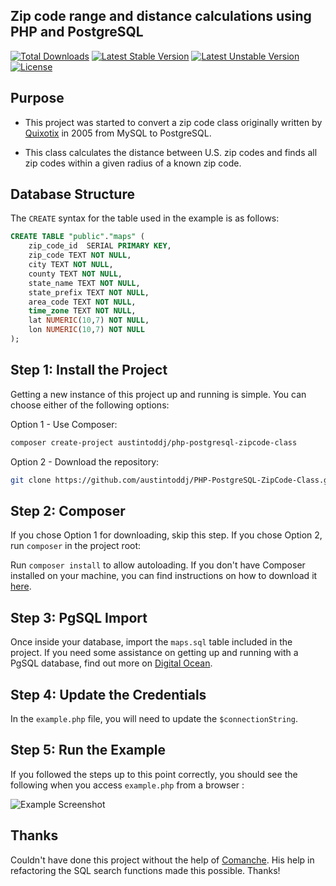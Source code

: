 ## Zip code range and distance calculations using PHP and PostgreSQL

[![Total Downloads](https://poser.pugx.org/austintoddj/php-postgresql-zipcode-class/downloads)](https://packagist.org/packages/austintoddj/php-postgresql-zipcode-class) 
[![Latest Stable Version](https://poser.pugx.org/austintoddj/php-postgresql-zipcode-class/v/stable)](https://packagist.org/packages/austintoddj/php-postgresql-zipcode-class) 
[![Latest Unstable Version](https://poser.pugx.org/austintoddj/php-postgresql-zipcode-class/v/unstable)](https://packagist.org/packages/austintoddj/php-postgresql-zipcode-class) [![License](https://poser.pugx.org/austintoddj/php-postgresql-zipcode-class/license)](https://packagist.org/packages/austintoddj/php-postgresql-zipcode-class)

## Purpose

* This project was started to convert a zip code class originally written by [Quixotix](https://github.com/Quixotix/PHP-ZipCode-Class) in 2005 from MySQL to PostgreSQL.

* This class calculates the distance between U.S. zip codes and finds all zip codes within a 
given radius of a known zip code.

## Database Structure

The `CREATE` syntax for the table used in the example is as follows:

```sql
CREATE TABLE "public"."maps" (
    zip_code_id  SERIAL PRIMARY KEY,
    zip_code TEXT NOT NULL,
    city TEXT NOT NULL,
    county TEXT NOT NULL,
    state_name TEXT NOT NULL,
    state_prefix TEXT NOT NULL,
    area_code TEXT NOT NULL,
    time_zone TEXT NOT NULL,
    lat NUMERIC(10,7) NOT NULL,
    lon NUMERIC(10,7) NOT NULL
);
```

## Step 1: Install the Project

Getting a new instance of this project up and running is simple. You can choose either of the following options:

Option 1 - Use Composer:

```sh
composer create-project austintoddj/php-postgresql-zipcode-class
```

Option 2 - Download the repository:

```sh
git clone https://github.com/austintoddj/PHP-PostgreSQL-ZipCode-Class.git
```

## Step 2: Composer

If you chose Option 1 for downloading, skip this step. If you chose Option 2, run `composer` in the project root:

Run `composer install` to allow autoloading. If you don't have Composer installed on your machine, you can find instructions on how to download it [here](https://getcomposer.org/doc/00-intro.md#globally).

## Step 3: PgSQL Import

Once inside your database, import the `maps.sql` table included in the project. If you need some assistance on getting up and running with a PgSQL database, find out more on [Digital Ocean](https://www.digitalocean.com/community/tutorials/how-to-install-and-use-postgresql-on-ubuntu-14-04).

## Step 4: Update the Credentials

In the `example.php` file, you will need to update the `$connectionString`.

## Step 5: Run the Example

If you followed the steps up to this point correctly, you should see the following when you access `example.php` from a browser :

![Example Screenshot](https://raw.github.com/austintoddj/PHP-PostgreSQL-ZipCode-Class/master/images/pgsql-screen.png)

[4]: http://opensource.org/licenses/GPL-2.0

## Thanks

Couldn't have done this project without the help of [Comanche](https://github.com/Comanche/). His help in refactoring the SQL search functions made this possible. Thanks!
